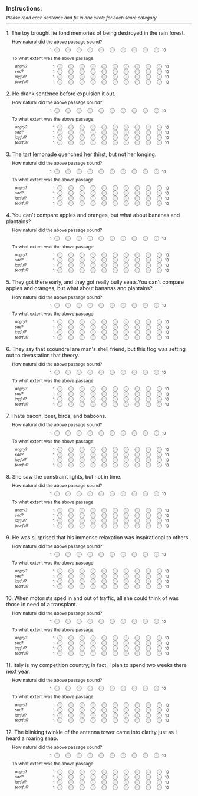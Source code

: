 <style>
.natural {
  width: 119px;
}
.hidden { 
  display: none; 
}
.choice {
  width: 2rem;
  text-align: center;
  font-size: 10px;
}
.circ {
  width: 0.75rem;
  height: 0.75rem;
  border-radius: 1rem;
  border: 1px solid #777;
  background: #eee;
  margin: 0 0.5rem;
}
.question {
  font-size: 12px;
  margin: 0.5rem 1rem 0.5rem;
}
.prompt {
  font-size: 14px;
  margin: 1rem 0 0;
}
.subquestion {
  font-size: 10px;
  width: 10ch; 
  padding-right: 1rem;
  margin: 0 1.5rem 0.125rem;
}
.question__wrapper {
  display: flex; 
  align-items: center;
  font-size: 10px;
}
.instructions {
  font-size: 12px;
  padding-bottom: 0.5rem;
  border-bottom: 1px solid #888;
}
h2 {
  font-size: 16px;
  font-weight: 600;
  margin-bottom: 0.5rem;
}
</style>
<h2>Instructions:</h2>
<div class="instructions"><i>Please read each sentence and fill in one circle for each score category</i></div>
<div class="hidden">Altered: anger</div>
<div class="prompt">1. The toy brought lie fond memories of being destroyed in the rain forest.</div>
<div class="question">How natural did the above passage sound?</div>
<div class="question__wrapper"><div class="natural"></div><div>1</div>
<div class="circ"></div>
<div class="circ"></div>
<div class="circ"></div>
<div class="circ"></div>
<div class="circ"></div>
<div class="circ"></div>
<div class="circ"></div>
<div class="circ"></div>
<div class="circ"></div>
<div class="circ"></div>
<div>10</div></div>
</div>
<div class="question">To what extent was the above passage:</div>
<div class="question__wrapper"><div class="subquestion"><i>angry?</i></div><div>1</div>
<div class="circ"></div>
<div class="circ"></div>
<div class="circ"></div>
<div class="circ"></div>
<div class="circ"></div>
<div class="circ"></div>
<div class="circ"></div>
<div class="circ"></div>
<div class="circ"></div>
<div class="circ"></div>
<div>10</div></div>
<div class="question__wrapper"><div class="subquestion"><i>sad?</i></div><div>1</div>
<div class="circ"></div>
<div class="circ"></div>
<div class="circ"></div>
<div class="circ"></div>
<div class="circ"></div>
<div class="circ"></div>
<div class="circ"></div>
<div class="circ"></div>
<div class="circ"></div>
<div class="circ"></div>
<div>10</div></div>
<div class="question__wrapper"><div class="subquestion"><i>joyful?</i></div><div>1</div>
<div class="circ"></div>
<div class="circ"></div>
<div class="circ"></div>
<div class="circ"></div>
<div class="circ"></div>
<div class="circ"></div>
<div class="circ"></div>
<div class="circ"></div>
<div class="circ"></div>
<div class="circ"></div>
<div>10</div></div>
<div class="question__wrapper"><div class="subquestion"><i>fearful?</i></div><div>1</div>
<div class="circ"></div>
<div class="circ"></div>
<div class="circ"></div>
<div class="circ"></div>
<div class="circ"></div>
<div class="circ"></div>
<div class="circ"></div>
<div class="circ"></div>
<div class="circ"></div>
<div class="circ"></div>
<div>10</div></div>
<div class="hidden">Altered: anger</div>
<div class="prompt">2. He drank sentence before expulsion it out.</div>
<div class="question">How natural did the above passage sound?</div>
<div class="question__wrapper"><div class="natural"></div><div>1</div>
<div class="circ"></div>
<div class="circ"></div>
<div class="circ"></div>
<div class="circ"></div>
<div class="circ"></div>
<div class="circ"></div>
<div class="circ"></div>
<div class="circ"></div>
<div class="circ"></div>
<div class="circ"></div>
<div>10</div></div>
</div>
<div class="question">To what extent was the above passage:</div>
<div class="question__wrapper"><div class="subquestion"><i>angry?</i></div><div>1</div>
<div class="circ"></div>
<div class="circ"></div>
<div class="circ"></div>
<div class="circ"></div>
<div class="circ"></div>
<div class="circ"></div>
<div class="circ"></div>
<div class="circ"></div>
<div class="circ"></div>
<div class="circ"></div>
<div>10</div></div>
<div class="question__wrapper"><div class="subquestion"><i>sad?</i></div><div>1</div>
<div class="circ"></div>
<div class="circ"></div>
<div class="circ"></div>
<div class="circ"></div>
<div class="circ"></div>
<div class="circ"></div>
<div class="circ"></div>
<div class="circ"></div>
<div class="circ"></div>
<div class="circ"></div>
<div>10</div></div>
<div class="question__wrapper"><div class="subquestion"><i>joyful?</i></div><div>1</div>
<div class="circ"></div>
<div class="circ"></div>
<div class="circ"></div>
<div class="circ"></div>
<div class="circ"></div>
<div class="circ"></div>
<div class="circ"></div>
<div class="circ"></div>
<div class="circ"></div>
<div class="circ"></div>
<div>10</div></div>
<div class="question__wrapper"><div class="subquestion"><i>fearful?</i></div><div>1</div>
<div class="circ"></div>
<div class="circ"></div>
<div class="circ"></div>
<div class="circ"></div>
<div class="circ"></div>
<div class="circ"></div>
<div class="circ"></div>
<div class="circ"></div>
<div class="circ"></div>
<div class="circ"></div>
<div>10</div></div>
<div class="hidden">Altered: anger</div>
<div class="prompt">3. The tart lemonade quenched her thirst, but not her longing.</div>
<div class="question">How natural did the above passage sound?</div>
<div class="question__wrapper"><div class="natural"></div><div>1</div>
<div class="circ"></div>
<div class="circ"></div>
<div class="circ"></div>
<div class="circ"></div>
<div class="circ"></div>
<div class="circ"></div>
<div class="circ"></div>
<div class="circ"></div>
<div class="circ"></div>
<div class="circ"></div>
<div>10</div></div>
</div>
<div class="question">To what extent was the above passage:</div>
<div class="question__wrapper"><div class="subquestion"><i>angry?</i></div><div>1</div>
<div class="circ"></div>
<div class="circ"></div>
<div class="circ"></div>
<div class="circ"></div>
<div class="circ"></div>
<div class="circ"></div>
<div class="circ"></div>
<div class="circ"></div>
<div class="circ"></div>
<div class="circ"></div>
<div>10</div></div>
<div class="question__wrapper"><div class="subquestion"><i>sad?</i></div><div>1</div>
<div class="circ"></div>
<div class="circ"></div>
<div class="circ"></div>
<div class="circ"></div>
<div class="circ"></div>
<div class="circ"></div>
<div class="circ"></div>
<div class="circ"></div>
<div class="circ"></div>
<div class="circ"></div>
<div>10</div></div>
<div class="question__wrapper"><div class="subquestion"><i>joyful?</i></div><div>1</div>
<div class="circ"></div>
<div class="circ"></div>
<div class="circ"></div>
<div class="circ"></div>
<div class="circ"></div>
<div class="circ"></div>
<div class="circ"></div>
<div class="circ"></div>
<div class="circ"></div>
<div class="circ"></div>
<div>10</div></div>
<div class="question__wrapper"><div class="subquestion"><i>fearful?</i></div><div>1</div>
<div class="circ"></div>
<div class="circ"></div>
<div class="circ"></div>
<div class="circ"></div>
<div class="circ"></div>
<div class="circ"></div>
<div class="circ"></div>
<div class="circ"></div>
<div class="circ"></div>
<div class="circ"></div>
<div>10</div></div>
<div class="hidden">Altered: anger</div>
<div class="prompt">4. You can't compare apples and oranges, but what about bananas and plantains?</div>
<div class="question">How natural did the above passage sound?</div>
<div class="question__wrapper"><div class="natural"></div><div>1</div>
<div class="circ"></div>
<div class="circ"></div>
<div class="circ"></div>
<div class="circ"></div>
<div class="circ"></div>
<div class="circ"></div>
<div class="circ"></div>
<div class="circ"></div>
<div class="circ"></div>
<div class="circ"></div>
<div>10</div></div>
</div>
<div class="question">To what extent was the above passage:</div>
<div class="question__wrapper"><div class="subquestion"><i>angry?</i></div><div>1</div>
<div class="circ"></div>
<div class="circ"></div>
<div class="circ"></div>
<div class="circ"></div>
<div class="circ"></div>
<div class="circ"></div>
<div class="circ"></div>
<div class="circ"></div>
<div class="circ"></div>
<div class="circ"></div>
<div>10</div></div>
<div class="question__wrapper"><div class="subquestion"><i>sad?</i></div><div>1</div>
<div class="circ"></div>
<div class="circ"></div>
<div class="circ"></div>
<div class="circ"></div>
<div class="circ"></div>
<div class="circ"></div>
<div class="circ"></div>
<div class="circ"></div>
<div class="circ"></div>
<div class="circ"></div>
<div>10</div></div>
<div class="question__wrapper"><div class="subquestion"><i>joyful?</i></div><div>1</div>
<div class="circ"></div>
<div class="circ"></div>
<div class="circ"></div>
<div class="circ"></div>
<div class="circ"></div>
<div class="circ"></div>
<div class="circ"></div>
<div class="circ"></div>
<div class="circ"></div>
<div class="circ"></div>
<div>10</div></div>
<div class="question__wrapper"><div class="subquestion"><i>fearful?</i></div><div>1</div>
<div class="circ"></div>
<div class="circ"></div>
<div class="circ"></div>
<div class="circ"></div>
<div class="circ"></div>
<div class="circ"></div>
<div class="circ"></div>
<div class="circ"></div>
<div class="circ"></div>
<div class="circ"></div>
<div>10</div></div>
<div class="hidden">Altered: anger</div>
<div class="prompt">5. They got there early, and they got really bully seats.You can't compare apples and oranges, but what about bananas and plantains?</div>
<div class="question">How natural did the above passage sound?</div>
<div class="question__wrapper"><div class="natural"></div><div>1</div>
<div class="circ"></div>
<div class="circ"></div>
<div class="circ"></div>
<div class="circ"></div>
<div class="circ"></div>
<div class="circ"></div>
<div class="circ"></div>
<div class="circ"></div>
<div class="circ"></div>
<div class="circ"></div>
<div>10</div></div>
</div>
<div class="question">To what extent was the above passage:</div>
<div class="question__wrapper"><div class="subquestion"><i>angry?</i></div><div>1</div>
<div class="circ"></div>
<div class="circ"></div>
<div class="circ"></div>
<div class="circ"></div>
<div class="circ"></div>
<div class="circ"></div>
<div class="circ"></div>
<div class="circ"></div>
<div class="circ"></div>
<div class="circ"></div>
<div>10</div></div>
<div class="question__wrapper"><div class="subquestion"><i>sad?</i></div><div>1</div>
<div class="circ"></div>
<div class="circ"></div>
<div class="circ"></div>
<div class="circ"></div>
<div class="circ"></div>
<div class="circ"></div>
<div class="circ"></div>
<div class="circ"></div>
<div class="circ"></div>
<div class="circ"></div>
<div>10</div></div>
<div class="question__wrapper"><div class="subquestion"><i>joyful?</i></div><div>1</div>
<div class="circ"></div>
<div class="circ"></div>
<div class="circ"></div>
<div class="circ"></div>
<div class="circ"></div>
<div class="circ"></div>
<div class="circ"></div>
<div class="circ"></div>
<div class="circ"></div>
<div class="circ"></div>
<div>10</div></div>
<div class="question__wrapper"><div class="subquestion"><i>fearful?</i></div><div>1</div>
<div class="circ"></div>
<div class="circ"></div>
<div class="circ"></div>
<div class="circ"></div>
<div class="circ"></div>
<div class="circ"></div>
<div class="circ"></div>
<div class="circ"></div>
<div class="circ"></div>
<div class="circ"></div>
<div>10</div></div>
<div class="hidden">Altered: anger</div>
<div class="prompt">6. They say that scoundrel are man's shell friend, but this flog was setting out to devastation that theory.</div>
<div class="question">How natural did the above passage sound?</div>
<div class="question__wrapper"><div class="natural"></div><div>1</div>
<div class="circ"></div>
<div class="circ"></div>
<div class="circ"></div>
<div class="circ"></div>
<div class="circ"></div>
<div class="circ"></div>
<div class="circ"></div>
<div class="circ"></div>
<div class="circ"></div>
<div class="circ"></div>
<div>10</div></div>
</div>
<div class="question">To what extent was the above passage:</div>
<div class="question__wrapper"><div class="subquestion"><i>angry?</i></div><div>1</div>
<div class="circ"></div>
<div class="circ"></div>
<div class="circ"></div>
<div class="circ"></div>
<div class="circ"></div>
<div class="circ"></div>
<div class="circ"></div>
<div class="circ"></div>
<div class="circ"></div>
<div class="circ"></div>
<div>10</div></div>
<div class="question__wrapper"><div class="subquestion"><i>sad?</i></div><div>1</div>
<div class="circ"></div>
<div class="circ"></div>
<div class="circ"></div>
<div class="circ"></div>
<div class="circ"></div>
<div class="circ"></div>
<div class="circ"></div>
<div class="circ"></div>
<div class="circ"></div>
<div class="circ"></div>
<div>10</div></div>
<div class="question__wrapper"><div class="subquestion"><i>joyful?</i></div><div>1</div>
<div class="circ"></div>
<div class="circ"></div>
<div class="circ"></div>
<div class="circ"></div>
<div class="circ"></div>
<div class="circ"></div>
<div class="circ"></div>
<div class="circ"></div>
<div class="circ"></div>
<div class="circ"></div>
<div>10</div></div>
<div class="question__wrapper"><div class="subquestion"><i>fearful?</i></div><div>1</div>
<div class="circ"></div>
<div class="circ"></div>
<div class="circ"></div>
<div class="circ"></div>
<div class="circ"></div>
<div class="circ"></div>
<div class="circ"></div>
<div class="circ"></div>
<div class="circ"></div>
<div class="circ"></div>
<div>10</div></div>
<div class="hidden">Altered: sadness</div>
<div class="prompt">7. I hate bacon, beer, birds, and baboons.</div>
<div class="question">How natural did the above passage sound?</div>
<div class="question__wrapper"><div class="natural"></div><div>1</div>
<div class="circ"></div>
<div class="circ"></div>
<div class="circ"></div>
<div class="circ"></div>
<div class="circ"></div>
<div class="circ"></div>
<div class="circ"></div>
<div class="circ"></div>
<div class="circ"></div>
<div class="circ"></div>
<div>10</div></div>
</div>
<div class="question">To what extent was the above passage:</div>
<div class="question__wrapper"><div class="subquestion"><i>angry?</i></div><div>1</div>
<div class="circ"></div>
<div class="circ"></div>
<div class="circ"></div>
<div class="circ"></div>
<div class="circ"></div>
<div class="circ"></div>
<div class="circ"></div>
<div class="circ"></div>
<div class="circ"></div>
<div class="circ"></div>
<div>10</div></div>
<div class="question__wrapper"><div class="subquestion"><i>sad?</i></div><div>1</div>
<div class="circ"></div>
<div class="circ"></div>
<div class="circ"></div>
<div class="circ"></div>
<div class="circ"></div>
<div class="circ"></div>
<div class="circ"></div>
<div class="circ"></div>
<div class="circ"></div>
<div class="circ"></div>
<div>10</div></div>
<div class="question__wrapper"><div class="subquestion"><i>joyful?</i></div><div>1</div>
<div class="circ"></div>
<div class="circ"></div>
<div class="circ"></div>
<div class="circ"></div>
<div class="circ"></div>
<div class="circ"></div>
<div class="circ"></div>
<div class="circ"></div>
<div class="circ"></div>
<div class="circ"></div>
<div>10</div></div>
<div class="question__wrapper"><div class="subquestion"><i>fearful?</i></div><div>1</div>
<div class="circ"></div>
<div class="circ"></div>
<div class="circ"></div>
<div class="circ"></div>
<div class="circ"></div>
<div class="circ"></div>
<div class="circ"></div>
<div class="circ"></div>
<div class="circ"></div>
<div class="circ"></div>
<div>10</div></div>
<div class="hidden">Altered: fear</div>
<div class="prompt">8. She saw the constraint lights, but not in time.</div>
<div class="question">How natural did the above passage sound?</div>
<div class="question__wrapper"><div class="natural"></div><div>1</div>
<div class="circ"></div>
<div class="circ"></div>
<div class="circ"></div>
<div class="circ"></div>
<div class="circ"></div>
<div class="circ"></div>
<div class="circ"></div>
<div class="circ"></div>
<div class="circ"></div>
<div class="circ"></div>
<div>10</div></div>
</div>
<div class="question">To what extent was the above passage:</div>
<div class="question__wrapper"><div class="subquestion"><i>angry?</i></div><div>1</div>
<div class="circ"></div>
<div class="circ"></div>
<div class="circ"></div>
<div class="circ"></div>
<div class="circ"></div>
<div class="circ"></div>
<div class="circ"></div>
<div class="circ"></div>
<div class="circ"></div>
<div class="circ"></div>
<div>10</div></div>
<div class="question__wrapper"><div class="subquestion"><i>sad?</i></div><div>1</div>
<div class="circ"></div>
<div class="circ"></div>
<div class="circ"></div>
<div class="circ"></div>
<div class="circ"></div>
<div class="circ"></div>
<div class="circ"></div>
<div class="circ"></div>
<div class="circ"></div>
<div class="circ"></div>
<div>10</div></div>
<div class="question__wrapper"><div class="subquestion"><i>joyful?</i></div><div>1</div>
<div class="circ"></div>
<div class="circ"></div>
<div class="circ"></div>
<div class="circ"></div>
<div class="circ"></div>
<div class="circ"></div>
<div class="circ"></div>
<div class="circ"></div>
<div class="circ"></div>
<div class="circ"></div>
<div>10</div></div>
<div class="question__wrapper"><div class="subquestion"><i>fearful?</i></div><div>1</div>
<div class="circ"></div>
<div class="circ"></div>
<div class="circ"></div>
<div class="circ"></div>
<div class="circ"></div>
<div class="circ"></div>
<div class="circ"></div>
<div class="circ"></div>
<div class="circ"></div>
<div class="circ"></div>
<div>10</div></div>
<div class="hidden">Altered: joy</div>
<div class="prompt">9. He was surprised that his immense relaxation was inspirational to others.</div>
<div class="question">How natural did the above passage sound?</div>
<div class="question__wrapper"><div class="natural"></div><div>1</div>
<div class="circ"></div>
<div class="circ"></div>
<div class="circ"></div>
<div class="circ"></div>
<div class="circ"></div>
<div class="circ"></div>
<div class="circ"></div>
<div class="circ"></div>
<div class="circ"></div>
<div class="circ"></div>
<div>10</div></div>
</div>
<div class="question">To what extent was the above passage:</div>
<div class="question__wrapper"><div class="subquestion"><i>angry?</i></div><div>1</div>
<div class="circ"></div>
<div class="circ"></div>
<div class="circ"></div>
<div class="circ"></div>
<div class="circ"></div>
<div class="circ"></div>
<div class="circ"></div>
<div class="circ"></div>
<div class="circ"></div>
<div class="circ"></div>
<div>10</div></div>
<div class="question__wrapper"><div class="subquestion"><i>sad?</i></div><div>1</div>
<div class="circ"></div>
<div class="circ"></div>
<div class="circ"></div>
<div class="circ"></div>
<div class="circ"></div>
<div class="circ"></div>
<div class="circ"></div>
<div class="circ"></div>
<div class="circ"></div>
<div class="circ"></div>
<div>10</div></div>
<div class="question__wrapper"><div class="subquestion"><i>joyful?</i></div><div>1</div>
<div class="circ"></div>
<div class="circ"></div>
<div class="circ"></div>
<div class="circ"></div>
<div class="circ"></div>
<div class="circ"></div>
<div class="circ"></div>
<div class="circ"></div>
<div class="circ"></div>
<div class="circ"></div>
<div>10</div></div>
<div class="question__wrapper"><div class="subquestion"><i>fearful?</i></div><div>1</div>
<div class="circ"></div>
<div class="circ"></div>
<div class="circ"></div>
<div class="circ"></div>
<div class="circ"></div>
<div class="circ"></div>
<div class="circ"></div>
<div class="circ"></div>
<div class="circ"></div>
<div class="circ"></div>
<div>10</div></div>
<div class="hidden">Altered: joy</div>
<div class="prompt">10. When motorists sped in and out of traffic, all she could think of was those in need of a transplant.</div>
<div class="question">How natural did the above passage sound?</div>
<div class="question__wrapper"><div class="natural"></div><div>1</div>
<div class="circ"></div>
<div class="circ"></div>
<div class="circ"></div>
<div class="circ"></div>
<div class="circ"></div>
<div class="circ"></div>
<div class="circ"></div>
<div class="circ"></div>
<div class="circ"></div>
<div class="circ"></div>
<div>10</div></div>
</div>
<div class="question">To what extent was the above passage:</div>
<div class="question__wrapper"><div class="subquestion"><i>angry?</i></div><div>1</div>
<div class="circ"></div>
<div class="circ"></div>
<div class="circ"></div>
<div class="circ"></div>
<div class="circ"></div>
<div class="circ"></div>
<div class="circ"></div>
<div class="circ"></div>
<div class="circ"></div>
<div class="circ"></div>
<div>10</div></div>
<div class="question__wrapper"><div class="subquestion"><i>sad?</i></div><div>1</div>
<div class="circ"></div>
<div class="circ"></div>
<div class="circ"></div>
<div class="circ"></div>
<div class="circ"></div>
<div class="circ"></div>
<div class="circ"></div>
<div class="circ"></div>
<div class="circ"></div>
<div class="circ"></div>
<div>10</div></div>
<div class="question__wrapper"><div class="subquestion"><i>joyful?</i></div><div>1</div>
<div class="circ"></div>
<div class="circ"></div>
<div class="circ"></div>
<div class="circ"></div>
<div class="circ"></div>
<div class="circ"></div>
<div class="circ"></div>
<div class="circ"></div>
<div class="circ"></div>
<div class="circ"></div>
<div>10</div></div>
<div class="question__wrapper"><div class="subquestion"><i>fearful?</i></div><div>1</div>
<div class="circ"></div>
<div class="circ"></div>
<div class="circ"></div>
<div class="circ"></div>
<div class="circ"></div>
<div class="circ"></div>
<div class="circ"></div>
<div class="circ"></div>
<div class="circ"></div>
<div class="circ"></div>
<div>10</div></div>
<div class="hidden">Altered: fear</div>
<div class="prompt">11. Italy is my competition country; in fact, I plan to spend two weeks there next year.</div>
<div class="question">How natural did the above passage sound?</div>
<div class="question__wrapper"><div class="natural"></div><div>1</div>
<div class="circ"></div>
<div class="circ"></div>
<div class="circ"></div>
<div class="circ"></div>
<div class="circ"></div>
<div class="circ"></div>
<div class="circ"></div>
<div class="circ"></div>
<div class="circ"></div>
<div class="circ"></div>
<div>10</div></div>
</div>
<div class="question">To what extent was the above passage:</div>
<div class="question__wrapper"><div class="subquestion"><i>angry?</i></div><div>1</div>
<div class="circ"></div>
<div class="circ"></div>
<div class="circ"></div>
<div class="circ"></div>
<div class="circ"></div>
<div class="circ"></div>
<div class="circ"></div>
<div class="circ"></div>
<div class="circ"></div>
<div class="circ"></div>
<div>10</div></div>
<div class="question__wrapper"><div class="subquestion"><i>sad?</i></div><div>1</div>
<div class="circ"></div>
<div class="circ"></div>
<div class="circ"></div>
<div class="circ"></div>
<div class="circ"></div>
<div class="circ"></div>
<div class="circ"></div>
<div class="circ"></div>
<div class="circ"></div>
<div class="circ"></div>
<div>10</div></div>
<div class="question__wrapper"><div class="subquestion"><i>joyful?</i></div><div>1</div>
<div class="circ"></div>
<div class="circ"></div>
<div class="circ"></div>
<div class="circ"></div>
<div class="circ"></div>
<div class="circ"></div>
<div class="circ"></div>
<div class="circ"></div>
<div class="circ"></div>
<div class="circ"></div>
<div>10</div></div>
<div class="question__wrapper"><div class="subquestion"><i>fearful?</i></div><div>1</div>
<div class="circ"></div>
<div class="circ"></div>
<div class="circ"></div>
<div class="circ"></div>
<div class="circ"></div>
<div class="circ"></div>
<div class="circ"></div>
<div class="circ"></div>
<div class="circ"></div>
<div class="circ"></div>
<div>10</div></div>
<div class="hidden">Altered: joy</div>
<div class="prompt">12. The blinking twinkle of the antenna tower came into clarity just as I heard a roaring snap.</div>
<div class="question">How natural did the above passage sound?</div>
<div class="question__wrapper"><div class="natural"></div><div>1</div>
<div class="circ"></div>
<div class="circ"></div>
<div class="circ"></div>
<div class="circ"></div>
<div class="circ"></div>
<div class="circ"></div>
<div class="circ"></div>
<div class="circ"></div>
<div class="circ"></div>
<div class="circ"></div>
<div>10</div></div>
</div>
<div class="question">To what extent was the above passage:</div>
<div class="question__wrapper"><div class="subquestion"><i>angry?</i></div><div>1</div>
<div class="circ"></div>
<div class="circ"></div>
<div class="circ"></div>
<div class="circ"></div>
<div class="circ"></div>
<div class="circ"></div>
<div class="circ"></div>
<div class="circ"></div>
<div class="circ"></div>
<div class="circ"></div>
<div>10</div></div>
<div class="question__wrapper"><div class="subquestion"><i>sad?</i></div><div>1</div>
<div class="circ"></div>
<div class="circ"></div>
<div class="circ"></div>
<div class="circ"></div>
<div class="circ"></div>
<div class="circ"></div>
<div class="circ"></div>
<div class="circ"></div>
<div class="circ"></div>
<div class="circ"></div>
<div>10</div></div>
<div class="question__wrapper"><div class="subquestion"><i>joyful?</i></div><div>1</div>
<div class="circ"></div>
<div class="circ"></div>
<div class="circ"></div>
<div class="circ"></div>
<div class="circ"></div>
<div class="circ"></div>
<div class="circ"></div>
<div class="circ"></div>
<div class="circ"></div>
<div class="circ"></div>
<div>10</div></div>
<div class="question__wrapper"><div class="subquestion"><i>fearful?</i></div><div>1</div>
<div class="circ"></div>
<div class="circ"></div>
<div class="circ"></div>
<div class="circ"></div>
<div class="circ"></div>
<div class="circ"></div>
<div class="circ"></div>
<div class="circ"></div>
<div class="circ"></div>
<div class="circ"></div>
<div>10</div></div>
